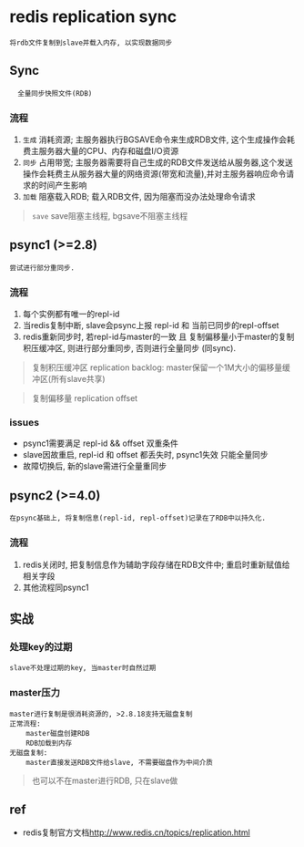# redis replication sync

    将rdb文件复制到slave并载入内存, 以实现数据同步

## Sync

      全量同步快照文件(RDB)

### 流程

1. `生成` 消耗资源; 主服务器执行BGSAVE命令来生成RDB文件, 这个生成操作会耗费主服务器大量的CPU、内存和磁盘I/O资源
2. `同步` 占用带宽; 主服务器需要将自己生成的RDB文件发送给从服务器,这个发送操作会耗费主从服务器大量的网络资源(带宽和流量),并对主服务器响应命令请求的时间产生影响
3. `加载` 阻塞载入RDB; 载入RDB文件, 因为阻塞而没办法处理命令请求

> `save` save阻塞主线程, bgsave不阻塞主线程

## psync1 (>=2.8)

    尝试进行部分重同步.

### 流程

1. 每个实例都有唯一的repl-id
2. 当redis复制中断, slave会psync上报 repl-id 和 当前已同步的repl-offset
3. redis重新同步时, 若repl-id与master的一致 且 复制偏移量小于master的复制积压缓冲区, 则进行部分重同步, 否则进行全量同步 (同sync).  

> 复制积压缓冲区 replication backlog: master保留一个1M大小的偏移量缓冲区(所有slave共享)  

> 复制偏移量 replication offset  

### issues

- psync1需要满足 repl-id && offset 双重条件
- slave因故重启, repl-id 和 offset 都丢失时, psync1失效 只能全量同步
- 故障切换后, 新的slave需进行全量重同步

## psync2 (>=4.0)

    在psync基础上, 将复制信息(repl-id, repl-offset)记录在了RDB中以持久化.

### 流程

1. redis关闭时, 把复制信息作为辅助字段存储在RDB文件中; 重启时重新赋值给相关字段
2. 其他流程同psync1

## 实战

### 处理key的过期

    slave不处理过期的key, 当master时自然过期

### master压力

    master进行复制是很消耗资源的, >2.8.18支持无磁盘复制
    正常流程: 
        master磁盘创建RDB
        RDB加载到内存
    无磁盘复制:
        master直接发送RDB文件给slave, 不需要磁盘作为中间介质

> 也可以不在master进行RDB, 只在slave做

## ref

- redis复制官方文档<http://www.redis.cn/topics/replication.html>